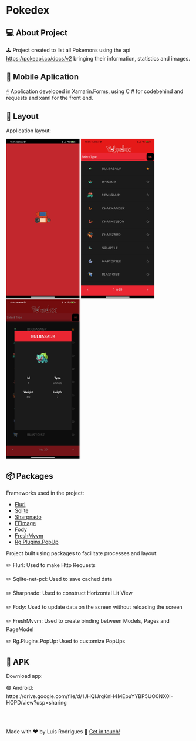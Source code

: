# Pokedex

## 💻 About Project

🕹️ Project created to list all Pokemons using the api https://pokeapi.co/docs/v2 bringing their information, statistics and images.

## 🔋 Mobile Aplication

🖱 Application developed in Xamarin.Forms, using C # for codebehind and requests and xaml for the front end.

## 🎨 Layout
Application layout:

<p float="left">
  <img src="https://github.com/lhmrodrigues/Pokedex/blob/main/Images/splash.png" width="200" />
  <img src="https://github.com/lhmrodrigues/Pokedex/blob/main/Images/initial.png" width="200" />  
  <img src="https://github.com/lhmrodrigues/Pokedex/blob/main/Images/info.png" width="200" /> 
</p>

## 📦 Packages

Frameworks used in the project:

- [Flurl][flurl]
- [Sqlite][sql]
- [Sharpnado][sharpnado]
- [FFImage][ffImage]
- [Fody][fody]
- [FreshMvvm][fresh]
- [Rg.Plugins.PopUp][rg]

 Project built using packages to facilitate processes and layout:
 
<p>✏️ Flurl: Used to make Http Requests </p>
<p>✏️ Sqlite-net-pcl: Used to save cached data </p>
<p>✏️ Sharpnado: Used to construct Horizontal Lit View </p>
<p>✏️ Fody: Used to update data on the screen without reloading the screen </p>
<p>✏️ FreshMvvm: Used to create binding between Models, Pages and PageModel </p>
<p>✏️ Rg.Plugins.PopUp: Used to customize PopUps </p>

## 📱 APK

Download app:

<p> 🟢 Android: https://drive.google.com/file/d/1JHQlJrqKnH4MEpuYYBP5UO0NX0I-HOPD/view?usp=sharing </p>

<br />
<br />

Made with ♥ by Luis Rodrigues :wave: [Get in touch!](https://www.linkedin.com/in/luis-henrique-miranda-rodrigues-b12580155/)

[flurl]: https://flurl.dev/
[sql]: https://github.com/praeclarum/sqlite-net
[sharpnado]: https://github.com/roubachof/Sharpnado.Presentation.Forms
[ffImage]: https://github.com/luberda-molinet/FFImageLoading
[fody]: https://github.com/Fody/PropertyChanged
[fresh]: https://github.com/rid00z/FreshMvvm
[rg]: https://github.com/rotorgames/Rg.Plugins.Popup
[vscode]: https://code.visualstudio.com/
[rs]: https://rocketseat.com.br
